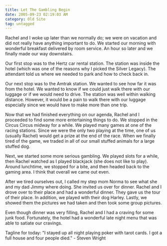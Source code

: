 ```yaml
---
title: Let The Gambling Begin
date: 2005-09-23 02:19:03 AM
category: Old Site
tag: untagged
---
```


Rachel and I woke up later than we normally do; we were on vacation and did not really have anything important to do. We started our morning with wonderful breakfast delivered by room service. An hour so later and we finally made our way downstairs.

Our first stop was to the Hertz car rental station. The station was inside the hotel (which was one of the reasons why I picked the Silver Legacy). The attendant told us where we needed to park and how to check back in.

Our next stop was to the Amtrak station. We wanted to see how far it was from the hotel. We wanted to know if we could just walk there with our luggage or if we would need to drive. The station was well within walking distance. However, it would be a pain to walk there with our luggage especially since we would have to make more than one trip.

Now that we had finished everything on our agenda, Rachel and I proceeded to find some more entertaining things to do. We stopped in the Circus Circus midway for a while. We played many games at one of the racing stations. Since we were the only two playing at the time, one of us (usually Rachel) would get a prize at the end of the race. When we finally tired of the game, we traded in all of our small stuffed animals for a large stuffed dog.

Next, we started some more serious gambling. We played slots for a while, then Rachel watched as I played blackjack (she does not like to play). Around lunchtime, we stopped for a bite, and then headed back to the gaming area. I think that overall we came out even.

After we tired ourselves out, I called my step mom Norma to see what she and my dad Jimmy where doing. She invited us over for dinner. Rachel and I drove over to their place and had a wonderful dinner. They gave us the tour of their place. In addition, we played with their dog Harley. Lastly, we showed them the pictures we had taken and then took some group pictures.

Even though dinner was very filling, Rachel and I had a craving for some junk food. Fortunately, the hotel had a wonderful late night menu that was able to satiate our cravings.

Tagline for today: "I stayed up all night playing poker with tarot cards. I got a full house and four people died." - Steven Wright
